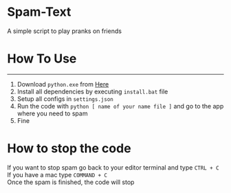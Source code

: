 # Spam-Text
A simple script to play pranks on friends

# How To Use
------------
1. Download `python.exe` from [Here](https://www.python.org/downloads/)
2. Install all dependencies by executing `install.bat` file
3. Setup all configs in `settings.json`
4. Run the code with `python [ name of your name file ]` and go to the app where you need to spam
5. Fine

# How to stop the code
If you want to stop spam go back to your editor terminal and type `CTRL + C`  
If you have a mac type `COMMAND + C`  
Once the spam is finished, the code will stop
